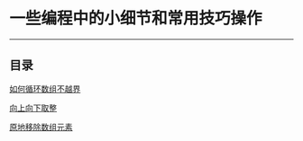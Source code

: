 # 一些编程中的小细节和常用技巧操作

---

## 目录

[如何循环数组不越界](.\如何循环数组不越界.md)

[向上向下取整](向上向下取整.md)

[原地移除数组元素](./原地移除数组元素.md)
